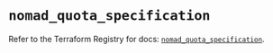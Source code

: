 # `nomad_quota_specification`

Refer to the Terraform Registry for docs: [`nomad_quota_specification`](https://registry.terraform.io/providers/hashicorp/nomad/2.5.1/docs/resources/quota_specification).
